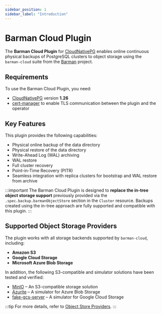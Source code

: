 ```yaml
---
sidebar_position: 1
sidebar_label: "Introduction"
---
```


# Barman Cloud Plugin

<!-- SPDX-License-Identifier: CC-BY-4.0 -->

The **Barman Cloud Plugin** for [CloudNativePG](https://cloudnative-pg.io/)
enables online continuous physical backups of PostgreSQL clusters to object storage
using the `barman-cloud` suite from the [Barman](https://docs.pgbarman.org/release/latest/)
project.

## Requirements

To use the Barman Cloud Plugin, you need:

- [CloudNativePG](https://cloudnative-pg.io) version **1.26** <!-- ADD WHEN 1.27 IS OUT "or later" -->
- [cert-manager](https://cert-manager.io/) to enable TLS communication between
  the plugin and the operator

## Key Features

This plugin provides the following capabilities:

- Physical online backup of the data directory
- Physical restore of the data directory
- Write-Ahead Log (WAL) archiving
- WAL restore
- Full cluster recovery
- Point-in-Time Recovery (PITR)
- Seamless integration with replica clusters for bootstrap and WAL restore from archive

:::important
The Barman Cloud Plugin is designed to **replace the in-tree object storage support**
previously provided via the `.spec.backup.barmanObjectStore` section in the
`Cluster` resource.
Backups created using the in-tree approach are fully supported and compatible
with this plugin.
:::

## Supported Object Storage Providers

The plugin works with all storage backends supported by `barman-cloud`, including:

- **Amazon S3**
- **Google Cloud Storage**
- **Microsoft Azure Blob Storage**

In addition, the following S3-compatible and simulator solutions have been
tested and verified:

- [MinIO](https://min.io/) – An S3-compatible storage solution
- [Azurite](https://github.com/Azure/Azurite) – A simulator for Azure Blob Storage
- [fake-gcs-server](https://github.com/fsouza/fake-gcs-server) – A simulator for Google Cloud Storage

:::tip
For more details, refer to [Object Store Providers](object_stores.md).
:::
